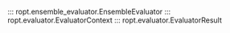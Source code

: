 ::: ropt.ensemble_evaluator.EnsembleEvaluator
::: ropt.evaluator.EvaluatorContext
::: ropt.evaluator.EvaluatorResult
